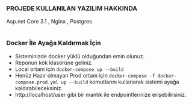### PROJEDE KULLANILAN YAZILIM HAKKINDA
Asp.net Core 3.1 , Nginx , Postgres
#
### Docker İle Ayağa Kaldırmak İçin
- Sisteminizde docker yüklü olduğundan emin olunuz.
- Reponun kök klasörüne geliniz.
- Local ortam için `docker-compose up --build`
- Henüz Hazır olmayan Prod ortam için `docker-compose -f docker-compose.prod.yml up --build` komutlarını kullanarak sistemi ayağa kaldırabileceksiniz.
- http://localhost/user gibi bir mantık ile endpointlerinize erişebilirsiniz.
